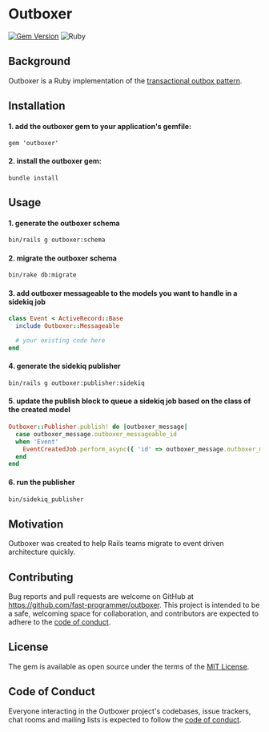 # Outboxer

[![Gem Version](https://badge.fury.io/rb/outboxer.svg)](https://badge.fury.io/rb/outboxer)
![Ruby](https://github.com/fast-programmer/outboxer/actions/workflows/master.yml/badge.svg)

## Background

Outboxer is a Ruby implementation of the [transactional outbox pattern](https://microservices.io/patterns/data/transactional-outbox.html).

## Installation

#### 1. add the outboxer gem to your application's gemfile:

```
gem 'outboxer'
```

#### 2. install the outboxer gem:

```
bundle install
```

## Usage

#### 1. generate the outboxer schema

```bash
bin/rails g outboxer:schema
```

#### 2. migrate the outboxer schema

```bash
bin/rake db:migrate
```

#### 3. add outboxer messageable to the models you want to handle in a sidekiq job

```ruby
class Event < ActiveRecord::Base
  include Outboxer::Messageable

  # your existing code here
end
```

#### 4. generate the sidekiq publisher

```bash
bin/rails g outboxer:publisher:sidekiq
```

#### 5. update the publish block to queue a sidekiq job based on the class of the created model

```ruby
Outboxer::Publisher.publish! do |outboxer_message|
  case outboxer_message.outboxer_messageable_id
  when 'Event'
    EventCreatedJob.perform_async({ 'id' => outboxer_message.outboxer_messageable_id })
  end
end
```

#### 6. run the publisher

```bash
bin/sidekiq_publisher
```

## Motivation

Outboxer was created to help Rails teams migrate to event driven architecture quickly.

## Contributing

Bug reports and pull requests are welcome on GitHub at https://github.com/fast-programmer/outboxer. This project is intended to be a safe, welcoming space for collaboration, and contributors are expected to adhere to the [code of conduct](https://github.com/fast-programmer/outboxer/blob/main/CODE_OF_CONDUCT.md).

## License

The gem is available as open source under the terms of the [MIT License](https://opensource.org/licenses/MIT).

## Code of Conduct

Everyone interacting in the Outboxer project's codebases, issue trackers, chat rooms and mailing lists is expected to follow the [code of conduct](https://github.com/fast-programmer/outboxer/blob/main/CODE_OF_CONDUCT.md).
